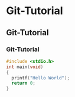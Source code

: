# Git-Tutorial
## Git-Tutorial
### Git-Tutorial

```c
#include <stdio.h>
int main(void)
{
  printf("Hello World");
  return 0;
}
  
